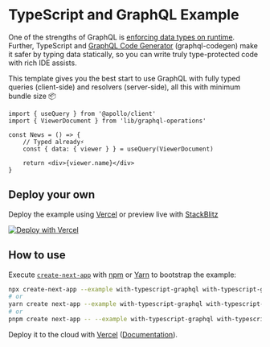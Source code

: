 # TypeScript and GraphQL Example

One of the strengths of GraphQL is [enforcing data types on runtime](https://graphql.github.io/graphql-spec/June2018/#sec-Value-Completion). Further, TypeScript and [GraphQL Code Generator](https://graphql-code-generator.com/) (graphql-codegen) make it safer by typing data statically, so you can write truly type-protected code with rich IDE assists.

This template gives you the best start to use GraphQL with fully typed queries (client-side) and resolvers (server-side), all this with minimum bundle size 📦


```tsx
import { useQuery } from '@apollo/client'
import { ViewerDocument } from 'lib/graphql-operations'

const News = () => {
	// Typed already️⚡️
	const { data: { viewer } } = useQuery(ViewerDocument)

	return <div>{viewer.name}</div>
}
```

## Deploy your own

Deploy the example using [Vercel](https://vercel.com?utm_source=github&utm_medium=readme&utm_campaign=next-example) or preview live with [StackBlitz](https://stackblitz.com/github/vercel/next.js/tree/canary/examples/with-typescript-graphql)

[![Deploy with Vercel](https://vercel.com/button)](https://vercel.com/new/git/external?repository-url=https://github.com/vercel/next.js/tree/canary/examples/with-typescript-graphql&project-name=with-typescript-graphql&repository-name=with-typescript-graphql)

## How to use

Execute [`create-next-app`](https://github.com/vercel/next.js/tree/canary/packages/create-next-app) with [npm](https://docs.npmjs.com/cli/init) or [Yarn](https://yarnpkg.com/lang/en/docs/cli/create/) to bootstrap the example:

```bash
npx create-next-app --example with-typescript-graphql with-typescript-graphql-app
# or
yarn create next-app --example with-typescript-graphql with-typescript-graphql-app
# or
pnpm create next-app -- --example with-typescript-graphql with-typescript-graphql-app
```

Deploy it to the cloud with [Vercel](https://vercel.com/new?utm_source=github&utm_medium=readme&utm_campaign=next-example) ([Documentation](https://nextjs.org/docs/deployment)).
